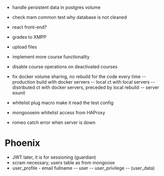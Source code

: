 
- handle persistent data in postgres volume
- check mam common test why database is not cleaned
- react front-end?

- grades to XMPP
- upload files
- implement more course functionality

- disable course operations on deactivated courses

- fix docker volume sharing, no rebuild for the code every time
-- production build with docker servers
-- local ct with local servers
-- distributed ct with docker servers, preceded by local rebuild
-- server exunit

- whitelist plug macro make it read the test config
- mongooseim whitelist access from HAProxy
- romeo catch error when server is down


# Phoenix

- JWT later, it is for sessioning (guardian)
- scram necessary, users table as from mongoose
- user_profile - email fullname
-- user
-- user_privilege
-- (user_data)

